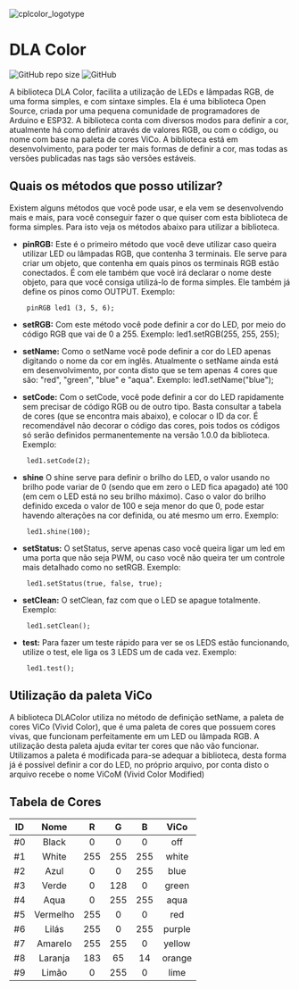 ![cplcolor_logotype](https://user-images.githubusercontent.com/72569409/102688100-29cae600-41d3-11eb-9aa1-93bd714abf41.png)
# DLA Color
 
![GitHub repo size](https://img.shields.io/github/repo-size/guilhermeoliveiralopes/dlacolor?color=ff6464&label=size)
![GitHub](https://img.shields.io/github/license/guilhermeoliveiralopes/dlacolor?color=6ebdff)
 
A biblioteca DLA Color, facilita a utilização de LEDs e lâmpadas RGB, de uma forma simples, e com sintaxe simples. Ela é uma biblioteca Open Source, criada por uma pequena comunidade de programadores de Arduino e ESP32. A biblioteca conta com diversos modos para definir a cor, atualmente há como definir através de valores RGB, ou com o código, ou nome com base na paleta de cores ViCo. A biblioteca está em desenvolvimento, para poder ter mais formas de definir a cor, mas todas as versões publicadas nas tags são versões estáveis.
 
## Quais os métodos que posso utilizar?
Existem alguns métodos que você pode usar, e ela vem se desenvolvendo mais e mais, para você conseguir fazer o que quiser com esta biblioteca de forma simples. Para isto veja os métodos abaixo para utilizar a biblioteca.
 
* **pinRGB:** Este é o primeiro método que você deve utilizar caso queira utilizar LED ou lâmpadas RGB, que contenha 3 terminais. Ele serve para criar um objeto, que contenha em quais pinos os terminais RGB estão conectados. É com ele também que você irá declarar o nome deste objeto, para que você consiga utilizá-lo de forma simples. Ele também já define os pinos como OUTPUT. Exemplo:
 
       pinRGB led1 (3, 5, 6);
 
* **setRGB:** Com este método você pode definir a cor do LED, por meio do código RGB que vai de 0 a 255. Exemplo:
       led1.setRGB(255, 255, 255);
* **setName:** Como o setName você pode definir a cor do LED apenas digitando o nome da cor em inglês. Atualmente o setName ainda está em desenvolvimento, por conta disto que se tem apenas 4 cores que são: "red", "green", "blue" e "aqua". Exemplo:
       led1.setName("blue");
* **setCode:** Com o setCode, você pode definir a cor do LED rapidamente sem precisar de código RGB ou de outro tipo. Basta consultar a tabela de cores (que se encontra mais abaixo), e colocar o ID da cor. É recomendável não decorar o código das cores, pois todos os códigos só serão definidos permanentemente na versão 1.0.0 da biblioteca. Exemplo:
 
       led1.setCode(2);
* **shine** O shine serve para definir o brilho do LED, o valor usando no brilho pode variar de 0 (sendo que em zero o LED fica apagado) até 100 (em cem o LED está no seu brilho máximo). Caso o valor do brilho definido exceda o valor de 100 e seja menor do que 0, pode estar havendo alterações na cor definida, ou até mesmo um erro. Exemplo:
 
       led1.shine(100);
* **setStatus:** O setStatus, serve apenas caso você queira ligar um led em uma porta que não seja PWM, ou caso você não queira ter um controle mais detalhado como no setRGB. Exemplo:
 
       led1.setStatus(true, false, true);
 
* **setClean:** O setClean, faz com que o LED se apague totalmente. Exemplo:
 
       led1.setClean();
 
* **test:** Para fazer um teste rápido para ver se os LEDS estão funcionando, utilize o test, ele liga os 3 LEDS um de cada vez. Exemplo:
 
       led1.test();
 
## Utilização da paleta ViCo
A biblioteca DLAColor utiliza no método de definição setName, a paleta de cores ViCo (Vivid Color), que é uma paleta de cores que possuem cores vivas, que funcionam perfeitamente em um LED ou lâmpada RGB. A utilização desta paleta ajuda evitar ter cores que não vão funcionar.
Utilizamos a paleta é modificada para-se adequar a biblioteca, desta forma já é possível definir a cor do LED, no próprio arquivo, por conta disto o arquivo recebe o nome ViCoM (Vivid Color Modified)
 
## Tabela de Cores
 
ID | Nome | R | G | B | ViCo
:---: | :---: | :---: | :---: | :---: | :---:
#0 | Black | 0 | 0 | 0 | off
#1 | White | 255 | 255 | 255 | white
#2 | Azul | 0 | 0 | 255 | blue
#3 | Verde | 0 | 128 | 0 | green
#4 | Aqua | 0 | 255 | 255 | aqua
#5 | Vermelho | 255 | 0 | 0 | red
#6 | Lilás | 255 | 0 | 255 | purple
#7 | Amarelo | 255 | 255 | 0 | yellow
#8 | Laranja | 183 | 65 | 14 | orange
#9 | Limão | 0 | 255 | 0 | lime
